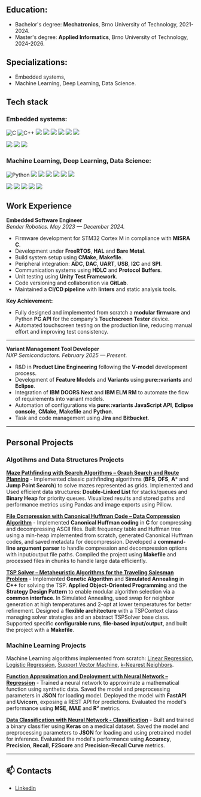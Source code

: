 ## Education:
  - Bachelor's degree: **Mechatronics**, Brno University of Technology, 2021-2024.
  - Master's degree: **Applied Informatics**, Brno University of Technology, 2024-2026.

## Specializations:
  - Embedded systems,
  - Machine Learning, Deep Learning, Data Science.

## Tech stack

### Embedded systems:
![C](https://img.shields.io/badge/C-A8B9CC?style=for-the-badge&logo=c&logoColor=white)
![C++](https://img.shields.io/badge/C++-00599C?style=for-the-badge&logo=c%2B%2B&logoColor=white)
<img src="https://img.shields.io/badge/CMake-064F8C?style=for-the-badge&logo=cmake&logoColor=white" /> <img src="https://img.shields.io/badge/Makefile-000000?style=for-the-badge&logo=gnu&logoColor=white" /> <img src="https://img.shields.io/badge/FreeRTOS-2C9AB7?style=for-the-badge&logo=freertos&logoColor=white" />
<img src="https://img.shields.io/badge/Embedded%20Linux-FCC624?style=for-the-badge&logo=linux&logoColor=black" />
<img src="https://img.shields.io/badge/Protobuf-3362AF?style=for-the-badge&logo=google&logoColor=white" />
<img src="https://img.shields.io/badge/HDLC-8B0000?style=for-the-badge&logo=protocols&logoColor=white" />


<img src="https://img.shields.io/badge/STM32-03234B?style=for-the-badge&logo=stmicroelectronics&logoColor=white" /> <img src="https://img.shields.io/badge/Raspberry%20Pi-C51A4A?style=for-the-badge&logo=raspberrypi&logoColor=white" /> <img src="https://img.shields.io/badge/BeagleBone%20Black-000000?style=for-the-badge&logo=beaglebone&logoColor=white" />

### Machine Learning, Deep Learning, Data Science:
![Python](https://img.shields.io/badge/Python-FFD43B?style=for-the-badge&logo=python&logoColor=blue)
<a href="https://numpy.org" target="_blank"><img src="https://img.shields.io/badge/Numpy-013243?style=for-the-badge&logo=numpy&logoColor=white" /></a> <a href="https://pandas.pydata.org" target="_blank"><img src="https://img.shields.io/badge/Pandas-150458?style=for-the-badge&logo=pandas&logoColor=white" /></a> <a href="https://matplotlib.org/" target="_blank"><img src="https://img.shields.io/badge/Matplotlib-11557C?style=for-the-badge&logo=matplotlib&logoColor=white" /></a>
<a href="https://scikit-learn.org" target="_blank"><img src="https://img.shields.io/badge/Scikit--Learn-F7931E?style=for-the-badge&logo=scikit-learn&logoColor=white" /></a>
<a href="https://keras.io" target="_blank"><img src="https://img.shields.io/badge/Keras-D00000?style=for-the-badge&logo=keras&logoColor=white" /></a> <a href="https://tensorflow.org" target="_blank"><img src="https://img.shields.io/badge/TensorFlow-FF6F00?style=for-the-badge&logo=tensorflow&logoColor=white" /></a>  

  <a href="https://fastapi.tiangolo.com" target="_blank"><img src="https://img.shields.io/badge/FastAPI-009688?style=for-the-badge&logo=fastapi&logoColor=white" /></a> <a href="https://flask.palletsprojects.com" target="_blank"><img src="https://img.shields.io/badge/Flask-000000?style=for-the-badge&logo=flask&logoColor=white" /></a> <img src="https://img.shields.io/badge/asyncio-3776AB?style=for-the-badge&logo=python&logoColor=white" /> <a href="https://www.uvicorn.org/" target="_blank"><img src="https://img.shields.io/badge/Uvicorn-121212?style=for-the-badge&logo=uvicorn&logoColor=white" /></a> <img src="https://img.shields.io/badge/JSON-000000?style=for-the-badge&logo=json&logoColor=white" />

## Work Experience

**Embedded Software Engineer**  
*Bender Robotics. May 2023 — December 2024.*

- Firmware development for STM32 Cortex M in compliance with **MISRA C**.
- Development under **FreeRTOS**, **HAL** and **Bare Metal**.
- Build system setup using **CMake**, **Makefile**.
- Peripheral integration: **ADC**, **DAC**, **UART**, **USB**, **I2C** and **SPI**.
- Communication systems using **HDLC** and **Protocol Buffers**.
- Unit testing using **Unity Test Framework**.
- Code versioning and collaboration via **GitLab**.
- Maintained a **CI/CD pipeline** with **linters** and static analysis tools.

**Key Achievement:**
- Fully designed and implemented from scratch a **modular firmware** and Python **PC API** for the company's **Touchscreen Tester** device.  
- Automated touchscreen testing on the production line, reducing manual effort and improving test consistency.

---

**Variant Management Tool Developer**  
*NXP Semiconductors. February 2025 — Present.*

- R&D in **Product Line Engineering** following the **V-model** development process.  
- Development of **Feature Models** and **Variants** using **pure::variants** and **Eclipse**.
- Integration of **IBM DOORS Next** and **IBM ELM RM** to automate the flow of requirements into variant models.  
- Automation of configurations via **pure::variants JavaScript API**, **Eclipse console**, **CMake**, **Makefile** and **Python**.  
- Task and code management using **Jira** and **Bitbucket**.

---

## Personal Projects

### Algotihms and Data Structures Projects

[**Maze Pathfinding with Search Algorithms – Graph Search and Route Planning**](https://github.com/dmazilkin/ML-MazeSolver-RoutePlanning) - Implemented classic pathfinding algorithms (**BFS**, **DFS**, **A*** and **Jump Point Search**) to solve mazes represented as grids. Implemented and Used efficient data structures: **Double-Linked List** for stacks/queues and **Binary Heap** for priority queues. Visualized results and stored paths and performance metrics using Pandas and image exports using Pillow.

[**File Compression with Canonical Huffman Code – Data Compression Algorithm**](https://github.com/dmazilkin/Compression-Huffman-code) - Implemented **Canonical Huffman coding** in **C** for compressing and decompressing ASCII files. Built frequency table and Huffman tree using a min-heap implemented from scratch, generated Canonical Huffman codes, and saved metadata for decompression. Developed a **command-line argument parser** to handle compression and decompression options with input/output file paths. Compiled the project using **Makefile** and processed files in chunks to handle large data efficiently.

[**TSP Solver – Metaheuristic Algorithms for the Traveling Salesman Problem**](https://github.com/dmazilkin/TSP-Solver) - Implemented **Genetic Algorithm** and **Simulated Annealing** in **C++** for solving the TSP. **Applied Object-Oriented Programming** and the **Strategy Design Pattern** to enable modular algorithm selection via a **common interface**. In Simulated Annealing, used swap for neighbor generation at high temperatures and 2-opt at lower temperatures for better refinement. Designed a **flexible architecture** with a TSPContext class managing solver strategies and an abstract TSPSolver base class. Supported specific **configurable runs**, **file-based input/output**, and built the project with a **Makefile**.

### Machine Learning Projects

Machine Learning algorithms implemented from scratch: [Linear Regression](https://github.com/dmazilkin/ML-LinearRegression), [Logistic Regression](https://github.com/dmazilkin/ML-LogisticRegression), [Support Vector Machine](https://github.com/dmazilkin/ML-SVM), [k-Nearest Neighbors](https://github.com/dmazilkin/ML-kNN).

[**Function Approximation and Deployment with Neural Network – Regression**](https://github.com/dmazilkin/NN-Regression-WebApp) - Trained a neural network to approximate a mathematical function using synthetic data. Saved the model and preprocessing parameters in **JSON** for loading model. Deployed the model with **FastAPI** and **Uvicorn**, exposing a REST API for predictions. Evaluated the model's performance using **MSE**, **MAE** and **R²** metrics.

[**Data Classification with Neural Network - Classification**](https://github.com/dmazilkin/NN-Binary-Classification) - Built and trained a binary classifier using **Keras** on a medical dataset. Saved the model and preprocessing parameters to **JSON** for loading and using pretrained model for inference. Evaluated the model's performance using **Accuracy**, **Precision**, **Recall**, **F2Score** and **Precision-Recall Curve** metrics.

---

## 📫 Contacts

- [Linkedin](https://www.linkedin.com/in/dmitrii-mazilkin-866807337/)
